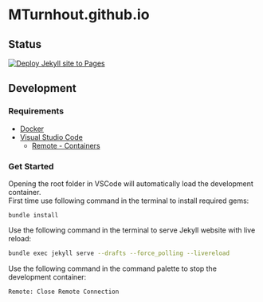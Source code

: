 # MTurnhout.github.io

## Status

[![Deploy Jekyll site to Pages](https://github.com/MTurnhout/MTurnhout.github.io/actions/workflows/pages.yml/badge.svg)](https://github.com/MTurnhout/MTurnhout.github.io/actions/workflows/pages.yml)

## Development

### Requirements

 - [Docker](https://www.docker.com/)
 - [Visual Studio Code](https://code.visualstudio.com/)
   - [Remote - Containers](https://marketplace.visualstudio.com/items?itemName=ms-vscode-remote.remote-containers)

### Get Started

Opening the root folder in VSCode will automatically load the development container.  
First time use following command in the terminal to install required gems:

```
bundle install
```

Use the following command in the terminal to serve Jekyll website with live reload:

```bash
bundle exec jekyll serve --drafts --force_polling --livereload
```

Use the following command in the command palette to stop the development container:

```
Remote: Close Remote Connection
```
